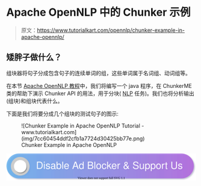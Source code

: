 # Apache OpenNLP 中的 Chunker 示例

> 原文：<https://www.tutorialkart.com/opennlp/chunker-example-in-apache-opennlp/>

## 矮胖子做什么？

组块器将句子分成包含句子的连续单词的组，这些单词属于名词组、动词组等。

在本节 [Apache OpenNLP 教程](https://www.tutorialkart.com/opennlp/apache-opennlp-tutorial/)中，我们将编写一个 java 程序，在 ChunkerME 类的帮助下演示 Chunker API 的用法，用于分块( [NLP](https://www.tutorialkart.com/natural-language-processing/) 任务)。我们也将分析输出(组块)和组块代表什么。

下面是我们将要分成几个组块的测试句子的图示:

<figure class="aligncenter">![Chunker Example in Apache OpenNLP Tutorial - www.tutorialkart.com](img/7cc60454ddf2cfb1a7724d30425bb77e.png)

<figcaption>Chunker Example in Apache OpenNLP</figcaption>

</figure>

[![](img/925da31b32d6bc3827932f6c8afb11bb.png)](https://www.tutorialkart.com/)